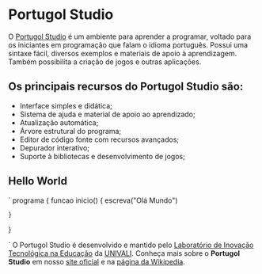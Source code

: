 # Portugol Studio
O [Portugol Studio](http://lite.acad.univali.br/portugol/) é um ambiente para aprender a programar, voltado para os iniciantes em programação que falam o idioma português. Possui uma sintaxe fácil, diversos exemplos e materiais de apoio à aprendizagem. Também possibilita a criação de jogos e outras aplicações.

## Os principais recursos do Portugol Studio são:
- Interface simples e didática;
- Sistema de ajuda e material de apoio ao aprendizado;
- Atualização automática;
- Árvore estrutural do programa;
- Editor de código fonte com recursos avançados;
- Depurador interativo;
- Suporte à bibliotecas e desenvolvimento de jogos;

## Hello World

`
programa
{
	funcao inicio()
	{
		escreva("Olá Mundo")

	}
}

`
O Portugol Studio é desenvolvido e mantido pelo [Laboratório de Inovação Tecnológica na Educação](http://lite.acad.univali.br/en/) da [UNIVALI](https://www.univali.br/Paginas/default.aspx). Conheça mais sobre o <b>Portugol Studio</b> em nosso [site oficial](http://lite.acad.univali.br/portugol/) e na [página da Wikipedia](https://pt.wikipedia.org/wiki/Portugol_Studio).
